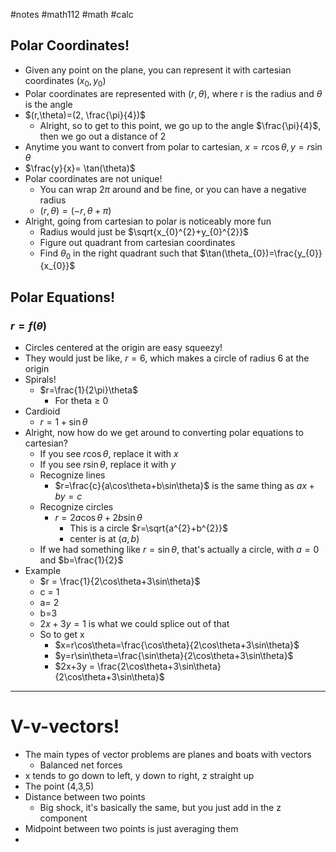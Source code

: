 #notes #math112 #math #calc


## Polar Coordinates!
- Given any point on the plane, you can represent it with cartesian coordinates $(x_{0},y_{0})$
- Polar coordinates are represented with $(r,\theta)$, where r is the radius and $\theta$ is the angle
- $(r,\theta)=(2, \frac{\pi}{4})$
	- Alright, so to get to this point, we go up to the angle $\frac{\pi}{4}$, then we go out a distance of 2
- Anytime you want to convert from polar to cartesian, $x=r\cos\theta,y=r\sin\theta$
- $\frac{y}{x}= \tan(\theta)$
- Polar coordinates are not unique!
	- You can wrap $2\pi$ around and be fine, or you can have a negative radius
	- $(r,\theta)=(-r,\theta+\pi)$
- Alright, going from cartesian to polar is noticeably more fun
	- Radius would just be $\sqrt{x_{0}^{2}+y_{0}^{2}}$
	- Figure out quadrant from cartesian coordinates
	- Find $\theta_{0}$ in the right quadrant such that $\tan(\theta_{0})=\frac{y_{0}}{x_{0}}$

## Polar Equations!
### $r=f(\theta)$
- Circles centered at the origin are easy squeezy!
- They would just be like, $r=6$, which makes a circle of radius 6 at the origin
- Spirals!
	- $r=\frac{1}{2\pi}\theta$
		- For theta $\geq$ 0
- Cardioid
	- $r=1+\sin\theta$
- Alright, now how do we get around to converting polar equations to cartesian?
	- If you see $r\cos\theta$, replace it with $x$
	- If you see $r\sin\theta,$ replace it with $y$
	- Recognize lines
		- $r=\frac{c}{a\cos\theta+b\sin\theta}$ is the same thing as $ax+by=c$
	- Recognize circles
		- $r= 2a\cos\theta +2b\sin\theta$
			- This is a circle $r=\sqrt{a^{2}+b^{2}}$
			- center is at $(a,b)$
	- If we had something like $r=\sin\theta$, that's actually a circle, with $a=0$ and $b=\frac{1}{2}$
- Example
	- $r = \frac{1}{2\cos\theta+3\sin\theta}$
	- c = 1
	- a= 2
	- b=3
	- $2x+3y=1$ is what we could splice out of that
	- So to get x
		- $x=r\cos\theta=\frac{\cos\theta}{2\cos\theta+3\sin\theta}$
		- $y=r\sin\theta=\frac{\sin\theta}{2\cos\theta+3\sin\theta}$
		- $2x+3y = \frac{2\cos\theta+3\sin\theta}{2\cos\theta+3\sin\theta}$


---
# V-v-vectors!
- The main types of vector problems are planes and boats with vectors
	- Balanced net forces
- x tends to go down to left, y down to right, z straight up
- The point (4,3,5)
- Distance between two points
	- Big shock, it's basically the same, but you just add in the z component
- Midpoint between two points is just averaging them
- 